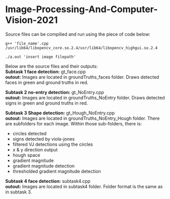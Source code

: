 # Image-Processing-And-Computer-Vision-2021

Source files can be compilied and run using the piece of code below:  
```
g++ 'file_name'.cpp /usr/lib64/libopencv_core.so.2.4/usr/lib64/libopencv_highgui.so.2.4
```
```
./a.out 'insert image filepath'    
```

Below are the source files and their outputs:    
**Subtask 1 face detection:** gt_face.cpp  
**outout:** Images are located in groundTruths_faces folder. Draws detected faces in green and ground truths in red.

**Subtask 2 no-entry detection:** gt_NoEntry.cpp  
**outout:** Images are located in groundTruths_NoEntry folder. Draws detected signs in green and ground truths in red.

**Subtask 3 Shape detection:** gt_Hough_NoEntry.cpp  
**outout:** Images are located in groundTruths_NoEntry_Hough folder. There are subfolders for each image. Within those sub-folders, there is:
- circles detected
- signs detected by viola-jones
- filtered VJ detections using the circles
- x & y direction output
- hough space
- gradient magnitude
- gradient magnitude detection
- thresholded gradient magnitude detection

**Subtask 4 face detection:** subtask4.cpp  
**outout:** Images are located in subtask4 folder. Folder format is the same as in subtask 3.

